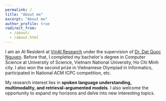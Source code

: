 ```yaml
---
permalink: /
title: "About me"
excerpt: "About me"
author_profile: true
redirect_from: 
  - /about/
  - /about.html
---
```


I am an AI Resident at [VinAI Research](https://www.vinai.io/) under the supervision of [Dr. Dat Quoc Nguyen](https://datquocnguyen.github.io/). Before that, I completed my bachelor's degree in Computer Science at University of Science, Vietnam National University, Ho Chi Minh city. I also won the second prize in Vietnamese Olympiad in Informatics, participated in National ACM ICPC competition, etc.

My research interest lies in **spoken language understanding, multimodality, and retrieval-argumented models**. I also welcome the opportunity to expand my horizons and delve into new interesting topics.
